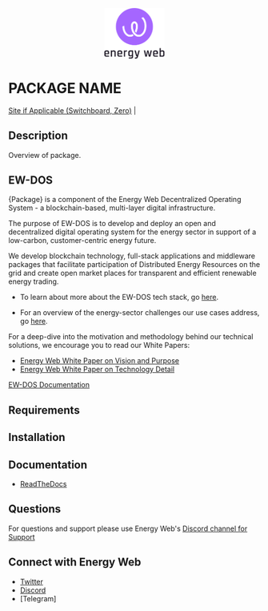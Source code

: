 <p align="center">
  <a href="https://www.energyweb.org" target="blank"><img src="./images/EW.png" width="120" alt="Energy Web Foundation Logo" /></a>
</p>


# PACKAGE NAME

[Site if Applicable (Switchboard, Zero)](https://lodash.com/) |

## Description
Overview of package. 

## EW-DOS
{Package} is a component of the Energy Web Decentralized Operating System - a blockchain-based, multi-layer digital infrastructure. 

The purpose of EW-DOS is to develop and deploy an open and decentralized digital operating system for the energy sector in support of a low-carbon, customer-centric energy future. 

We develop blockchain technology, full-stack applications and middleware packages that facilitate participation of Distributed Energy Resources on the grid and create open market places for transparent and efficient renewable energy trading.

- To learn about more about the EW-DOS tech stack, go [here](https://app.gitbook.com/@energy-web-foundation/s/energy-web/).  

- For an overview of the energy-sector challenges our use cases address, go [here](https://app.gitbook.com/@energy-web-foundation/s/energy-web/our-mission). 

For a deep-dive into the motivation and methodology behind our technical solutions, we encourage you to read our White Papers:

- [Energy Web White Paper on Vision and Purpose](https://www.energyweb.org/reports/EWDOS-Vision-Purpose/)
- [Energy Web  White Paper on Technology Detail](https://www.energyweb.org/wp-content/uploads/2020/06/EnergyWeb-EWDOS-PART2-TechnologyDetail-202006-vFinal.pdf)

[EW-DOS Documentation](https://energy-web-foundation.gitbook.io/energy-web/-Me5n8Kxt3p0Xnzcxm90/)

## Requirements

## Installation

## Documentation
- [ReadTheDocs](https://origins.readthedocs.io/en/latest/)

## Questions 
For questions and support please use Energy Web's [Discord channel for Support](https://discord.com/channels/706103009205288990/843970822254362664)

## Connect with Energy Web
- [Twitter](https://twitter.com/energywebx)
- [Discord](https://discord.com/channels/706103009205288990/843970822254362664)
- [Telegram]

